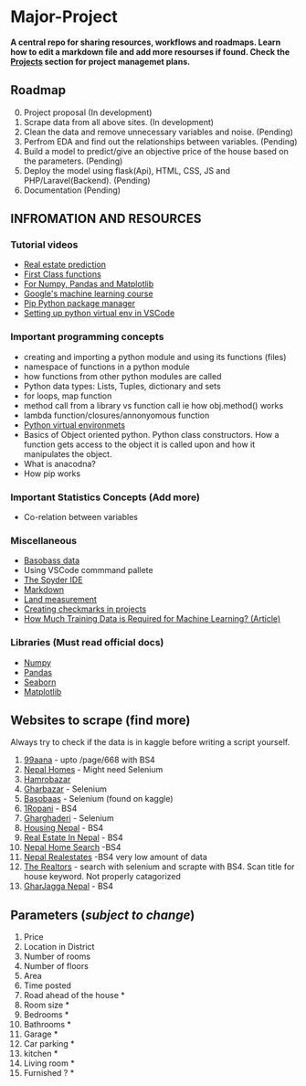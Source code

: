 # Major-Project
**A central repo for sharing resources, workflows and roadmaps. Learn how to edit a markdown file and add more resourses if found.  Check the [Projects](https://github.com/Sanoj32/Major-Project/projects) section for project managemet plans.**

## Roadmap
0) Project proposal (In development)
1) Scrape data from all above sites. (In development)
2) Clean the data and remove unnecessary variables and noise. (Pending)
3) Perfrom EDA and find out the relationships between variables. (Pending)
4) Build a model to predict/give an objective price of the house based on the parameters. (Pending)
5) Deploy the model using flask(Api), HTML, CSS, JS and PHP/Laravel(Backend). (Pending)
6) Documentation (Pending)

## INFROMATION AND RESOURCES

### Tutorial videos
* [Real estate prediction](https://www.youtube.com/watch?v=rdfbcdP75KI&list=PLeo1K3hjS3uu7clOTtwsp94PcHbzqpAdg)
* [First Class functions](https://www.youtube.com/watch?v=kr0mpwqttM0&t=334s)
* [For Numpy, Pandas and Matplotlib](https://www.codingninjas.com/courses/online-data-science-course)
* [Google's machine learning course](https://developers.google.com/machine-learning/crash-course/ml-intro)
* [Pip Python package manager](https://youtu.be/U2ZN104hIcc)
* [Setting up python virtual env in VSCode](https://youtu.be/Wuuiga0wKdQ)


### Important programming concepts
* creating and importing a python module and using its functions (files)
* namespace of functions in a python module
* how functions from other python modules are called
* Python data types: Lists, Tuples, dictionary and sets
* for loops, map function
* method call from a library vs function call ie how obj.method() works
* lambda function/closures/annonyomous function
* [Python virtual environmets](https://docs.python.org/3/library/venv.html)
* Basics of Object oriented python. Python class constructors. How a function gets access to the object it is called upon and how it manipulates the object.
* What is anacodna?
* How pip works

### Important Statistics Concepts (Add more)
* Co-relation between variables

### Miscellaneous
* [Basobass data](https://www.kaggle.com/sagyamthapa/nepali-housing-price-dataset?select=2020-4-27.csv)
* Using VSCode commmand pallete
* [The Spyder IDE](https://www.spyder-ide.org/)
* [Markdown](https://guides.github.com/features/mastering-markdown/)
* [Land measurement](https://en.wikipedia.org/wiki/Nepalese_customary_units_of_measurement)
* [Creating checkmarks in projects](https://docs.github.com/en/issues/king-your-work-with-issues/creating-issues/about-task-lists)
* [How Much Training Data is Required for Machine Learning? (Article)](https://machinelearningmastery.com/much-training-data-required-machine-learning/)

### Libraries (Must read official docs)
* [Numpy](https://numpy.org/doc/stable/)
* [Pandas](https://pandas.pydata.org/docs/)
* [Seaborn](https://seaborn.pydata.org/introduction.htmlZ)
* [Matplotlib](https://matplotlib.org/stable/contents.html)

## Websites to scrape (find more)
Always try to check if the data is in kaggle before writing a script yourself.

1.  [99aana](https://99aana.com/) - upto /page/668 with BS4
2.  [Nepal Homes](https://www.nepalhomes.com/) - Might need Selenium
3.  [Hamrobazar](https://hamrobazar.com)
4.  [Gharbazar](https://www.gharbazar.com/) - Selenium
5.  [Basobaas](https://basobaas.com/) - Selenium (found on kaggle)
6.  [1Ropani](http://www.1ropani.com/) - BS4
7.  [Gharghaderi](https://www.gharghaderi.com/) - Selenium
8.  [Housing Nepal](https://housingnepal.com) - BS4
9.  [Real Estate In Nepal](https://www.realestateinnepal.com/) - BS4
10. [Nepal Home Search](https://nepalhomesearch.com/) -BS4
11. [Nepal Realestates](https://nepalrealestates.com/) -BS4 very low amount of data
12. [The Realtors](https://therealtors.com.np/property/view-all-buy) - search with selenium and scrapte with BS4. Scan title for house keyword. Not properly catagorized
13. [GharJagga Nepal](https://www.gharjagganepal.com/) - BS4

## Parameters (*subject to change*)
1. Price
2. Location in District
3. Number of rooms
4. Number of floors
5. Area
6. Time posted
7. Road ahead of the house *
8. Room size *
9. Bedrooms *
10. Bathrooms *
11. Garage *
12. Car parking *
13. kitchen *
14. Living room *
15. Furnished ? *


